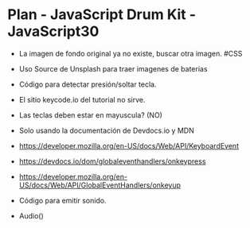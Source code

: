 # Plan - JavaScript Drum Kit - JavaScript30

- La imagen de fondo original ya no existe, buscar otra imagen. #CSS

- Uso Source de Unsplash para traer imagenes de baterias

- Código para detectar presión/soltar tecla.

- El sitio keycode.io del tutorial no sirve.

- Las teclas deben estar en mayuscula? (NO)

- Solo usando la documentación de Devdocs.io y MDN

- https://developer.mozilla.org/en-US/docs/Web/API/KeyboardEvent

- https://devdocs.io/dom/globaleventhandlers/onkeypress

- https://developer.mozilla.org/en-US/docs/Web/API/GlobalEventHandlers/onkeyup

- Código para emitir sonido.

- Audio()